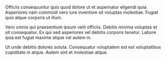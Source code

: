 Officiis consequuntur quis quod dolore ut et aspernatur eligendi quia. Asperiores nam commodi vero iure inventore sit voluptas molestiae. Fugiat quis atque corporis ut illum.
 Vero omnis qui praesentium ipsum velit officiis. Debitis minima voluptas et sit consequatur. Ex qui sed asperiores vel debitis corporis tenetur. Labore ipsa est fugiat maxime atque vel autem in.
 Ut unde debitis dolores soluta. Consequatur voluptatem est est voluptatibus cupiditate in atque. Autem sint et molestiae atque.